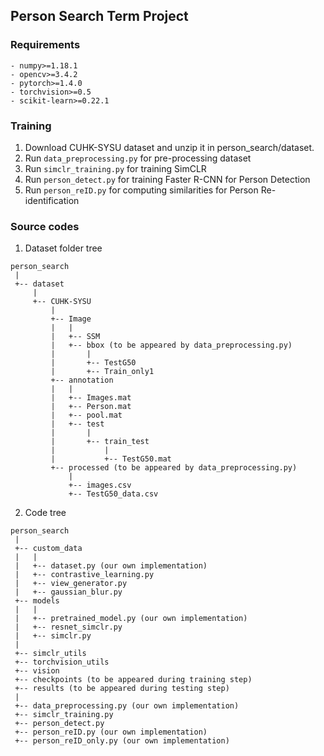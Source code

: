 ## Person Search Term Project

### Requirements

    - numpy>=1.18.1
    - opencv>=3.4.2
    - pytorch>=1.4.0
    - torchvision>=0.5
    - scikit-learn>=0.22.1

### Training

1. Download CUHK-SYSU dataset and unzip it in person_search/dataset.
2. Run ```data_preprocessing.py``` for pre-processing dataset
3. Run ```simclr_training.py``` for training SimCLR
4. Run ```person_detect.py``` for training Faster R-CNN for Person Detection
5. Run ```person_reID.py``` for computing similarities for Person Re-identification

### Source codes
1) Dataset folder tree

```
person_search
 |
 +-- dataset
     |
     +-- CUHK-SYSU
         |
         +-- Image
         |   |
         |   +-- SSM
         |   +-- bbox (to be appeared by data_preprocessing.py)
         |       | 
         |       +-- TestG50
         |       +-- Train_only1
         +-- annotation
         |   | 
         |   +-- Images.mat
         |   +-- Person.mat
         |   +-- pool.mat
         |   +-- test
         |       | 
         |       +-- train_test
         |           | 
         |           +-- TestG50.mat
         +-- processed (to be appeared by data_preprocessing.py)
             | 
             +-- images.csv
             +-- TestG50_data.csv	
```

2) Code tree

```
person_search
 |
 +-- custom_data
 |   |
 |   +-- dataset.py (our own implementation)
 |   +-- contrastive_learning.py
 |   +-- view_generator.py
 |   +-- gaussian_blur.py
 +-- models
 |   |
 |   +-- pretrained_model.py (our own implementation)
 |   +-- resnet_simclr.py
 |   +-- simclr.py
 |
 +-- simclr_utils
 +-- torchvision_utils
 +-- vision
 +-- checkpoints (to be appeared during training step)
 +-- results (to be appeared during testing step)
 |
 +-- data_preprocessing.py (our own implementation)
 +-- simclr_training.py
 +-- person_detect.py
 +-- person_reID.py (our own implementation)
 +-- person_reID_only.py (our own implementation)
```
